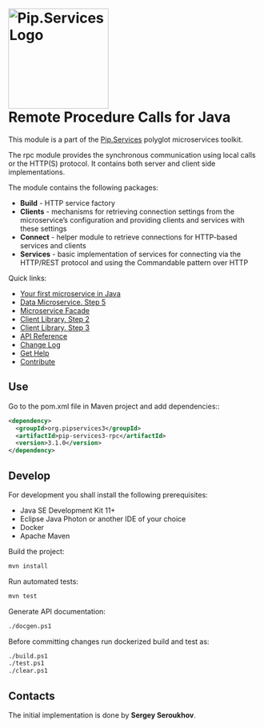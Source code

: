 # <img src="https://uploads-ssl.webflow.com/5ea5d3315186cf5ec60c3ee4/5edf1c94ce4c859f2b188094_logo.svg" alt="Pip.Services Logo" width="200"> <br/> Remote Procedure Calls for Java

This module is a part of the [Pip.Services](http://pipservices.org) polyglot microservices toolkit.

The rpc module provides the synchronous communication using local calls or the HTTP(S) protocol. It contains both server and client side implementations.

The module contains the following packages:
- **Build** - HTTP service factory
- **Clients** - mechanisms for retrieving connection settings from the microservice’s configuration and providing clients and services with these settings
- **Connect** - helper module to retrieve connections for HTTP-based services and clients
- **Services** - basic implementation of services for connecting via the HTTP/REST protocol and using the Commandable pattern over HTTP

<a name="links"></a> Quick links:

* [Your first microservice in Java](https://www.pipservices.org/docs/quickstart/java) 
* [Data Microservice. Step 5](https://www.pipservices.org/docs/tutorials/data-microservice/service)
* [Microservice Facade](https://www.pipservices.org/docs/tutorials/microservice-facade/microservice-facade-main) 
* [Client Library. Step 2](https://www.pipservices.org/docs/tutorials/client-lib/direct-client)
* [Client Library. Step 3](https://www.pipservices.org/docs/tutorials/client-lib/http-client)
* [API Reference](https://pip-services3-java.github.io/pip-services3-rpc-java/)
* [Change Log](CHANGELOG.md)
* [Get Help](https://www.pipservices.org/community/help)
* [Contribute](https://www.pipservices.org/community/contribute)

## Use

Go to the pom.xml file in Maven project and add dependencies::
```xml
<dependency>
  <groupId>org.pipservices3</groupId>
  <artifactId>pip-services3-rpc</artifactId>
  <version>3.1.0</version>
</dependency>
```

## Develop

For development you shall install the following prerequisites:
* Java SE Development Kit 11+
* Eclipse Java Photon or another IDE of your choice
* Docker
* Apache Maven

Build the project:
```bash
mvn install
```

Run automated tests:
```bash
mvn test
```

Generate API documentation:
```bash
./docgen.ps1
```

Before committing changes run dockerized build and test as:
```bash
./build.ps1
./test.ps1
./clear.ps1
```

## Contacts

The initial implementation is done by **Sergey Seroukhov**.
